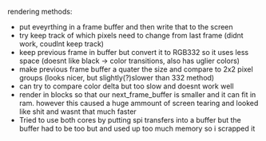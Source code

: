 rendering methods:
- put eveyrthing in a frame buffer and then write that to the screen
- try keep track of which pixels need to change from last frame (didnt work, coudlnt keep track)
- keep previous frame in buffer but convert it to RGB332 so it uses less space (doesnt like black -> color transitions, also has uglier colors)
- make previous frame buffer a quater the size and compare to 2x2 pixel groups (looks nicer, but slightly(?)slower than 332 method)
- can try to compare color delta but too slow and doesnt work well
- render in blocks so that our next_frame_buffer is smaller and it can fit in ram. however this caused a huge ammount of screen tearing and looked like shit and wasnt that much faster
- Tried to use both cores by putting spi transfers into a buffer but the buffer had to be too but and used up too much memory so i scrapped it